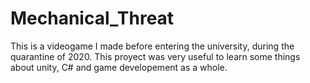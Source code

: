 # Mechanical_Threat
This is a videogame I made before entering the university, during the quarantine of 2020. This proyect was very useful to learn some things about unity, C# and game developement as a whole.
